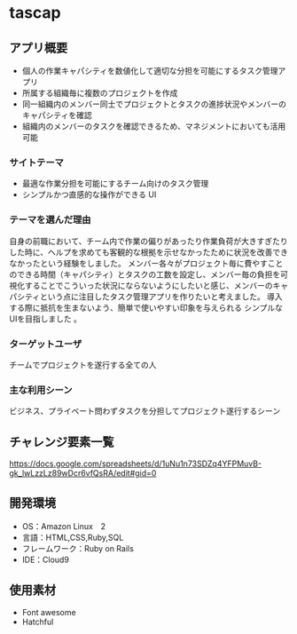 # tascap

## アプリ概要

- 個人の作業キャパシティを数値化して適切な分担を可能にするタスク管理アプリ
- 所属する組織毎に複数のプロジェクトを作成
- 同一組織内のメンバー同士でプロジェクトとタスクの進捗状況やメンバーのキャパシティを確認
- 組織内のメンバーのタスクを確認できるため、マネジメントにおいても活用可能

### サイトテーマ

- 最適な作業分担を可能にするチーム向けのタスク管理
- シンプルかつ直感的な操作ができる UI

### テーマを選んだ理由

自身の前職において、チーム内で作業の偏りがあったり作業負荷が大きすぎたりした時に、ヘルプを求めても客観的な根拠を示せなかったために状況を改善できなかったという経験をしました。
  メンバー各々がプロジェクト毎に費やすことのできる時間（キャパシティ）とタスクの工数を設定し、メンバー毎の負担を可視化することでこういった状況にならないようにしたいと感じ、メンバーのキャパシティという点に注目したタスク管理アプリを作りたいと考えました。
  導入する際に抵抗を生まないよう、簡単で使いやすい印象を与えられる シンプルなUIを目指しました 。

### ターゲットユーザ

チームでプロジェクトを遂行する全ての人

### 主な利用シーン

ビジネス、プライベート問わずタスクを分担してプロジェクト遂行するシーン

## チャレンジ要素一覧

https://docs.google.com/spreadsheets/d/1uNu1n73SDZq4YFPMuvB-gk_lwLzzLz89wDcr6vfQsRA/edit#gid=0

## 開発環境

- OS：Amazon Linux　2
- 言語：HTML,CSS,Ruby,SQL
- フレームワーク：Ruby on Rails
- IDE：Cloud9

## 使用素材

- Font awesome
- Hatchful
